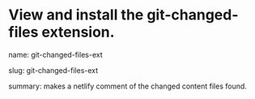 # View and install the git-changed-files extension.
name: git-changed-files-ext

slug: git-changed-files-ext

summary: makes a netlify comment of the changed content files found.